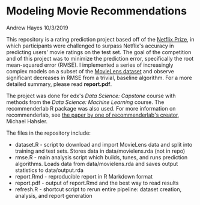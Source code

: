 
Modeling Movie Recommendations
================
Andrew Hayes
10/3/2019

This repository is a rating prediction project based off of the [Netflix Prize](https://en.wikipedia.org/wiki/Netflix_Prize), in which participants were challenged to surpass Netflix's accuracy in predicting users' movie ratings on the test set. The goal of the competition and of this project was to minimize the prediction error, specifically the root mean-squared error (RMSE). I implemented a series of increasingly complex models on a subset of the [MovieLens dataset](https://grouplens.org/datasets/movielens/10m/) and observe significant decreases in RMSE from a trivial, baseline algorithm. For a more detailed summary, please read **report.pdf**.

The project was done for edx's *Data Science: Capstone* course with methods from the *Data Science: Machine Learning* course. The recommenderlab R package was also used. For more information on recommenderlab, see [the paper by one of recommenderlab's creator](https://cran.r-project.org/web/packages/recommenderlab/vignettes/recommenderlab.pdf), Michael Hahsler. 

The files in the repository include:

 - dataset.R - script to download and import MovieLens data and split into training and test sets. Stores data in data/movielens.rda (not in repo)
 - rmse.R - main analysis script which builds, tunes, and runs prediction algorithms. Loads data from data/movielens.rda and saves output statistics to data/output.rda
 - report.Rmd - reproducible report in R Markdown format
 - report.pdf - output of report.Rmd and the best way to read results
 - refresh.R - shortcut script to rerun entire pipeline: dataset creation, analysis, and report generation
